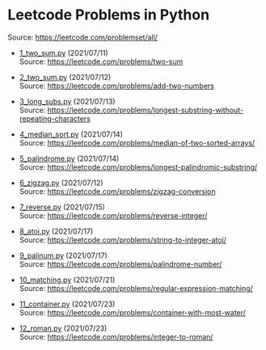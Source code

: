 # Leetcode Problems in Python
Source: https://leetcode.com/problemset/all/

* [1_two_sum.py](https://github.com/Lcyc29/leetcode/blob/master/1_two_sum.py) (2021/07/11)<br/>
Source: https://leetcode.com/problems/two-sum

* [2_two_sum.py](https://github.com/Lcyc29/leetcode/blob/master/2_two_numbers.py) (2021/07/12)<br/>
Source: https://leetcode.com/problems/add-two-numbers

* [3_long_subs.py](https://github.com/Lcyc29/leetcode/blob/master/3_long_subs.py) (2021/07/13)<br/>
Source: https://leetcode.com/problems/longest-substring-without-repeating-characters

* [4_median_sort.py](https://github.com/Lcyc29/leetcode/blob/master/4_median_sort.py) (2021/07/14)<br/>
Source: https://leetcode.com/problems/median-of-two-sorted-arrays/

* [5_palindrome.py](https://github.com/Lcyc29/leetcode/blob/master/5_palindrome.py) (2021/07/14)<br/>
Source: https://leetcode.com/problems/longest-palindromic-substring/

* [6_zigzag.py](https://github.com/Lcyc29/leetcode/blob/master/6_zigzag.py) (2021/07/12)<br/>
Source: https://leetcode.com/problems/zigzag-conversion

* [7_reverse.py](https://github.com/Lcyc29/leetcode/blob/master/7_reverse.py) (2021/07/15)<br/>
Source: https://leetcode.com/problems/reverse-integer/

* [8_atoi.py](https://github.com/Lcyc29/leetcode/blob/master/8_atoi.py) (2021/07/17)<br/>
Source: https://leetcode.com/problems/string-to-integer-atoi/

* [9_palinum.py](https://github.com/Lcyc29/leetcode/blob/master/9_palinum.py) (2021/07/17)<br/>
Source: https://leetcode.com/problems/palindrome-number/

* [10_matching.py](https://github.com/Lcyc29/leetcode/blob/master/10_matching.py) (2021/07/21)<br/>
Source: https://leetcode.com/problems/regular-expression-matching/

* [11_container.py](https://github.com/Lcyc29/leetcode/blob/master/11_container.py) (2021/07/23)<br/>
Source: https://leetcode.com/problems/container-with-most-water/

* [12_roman.py](https://github.com/Lcyc29/leetcode/blob/master/12_roman.py) (2021/07/23)<br/>
Source: https://leetcode.com/problems/integer-to-roman/